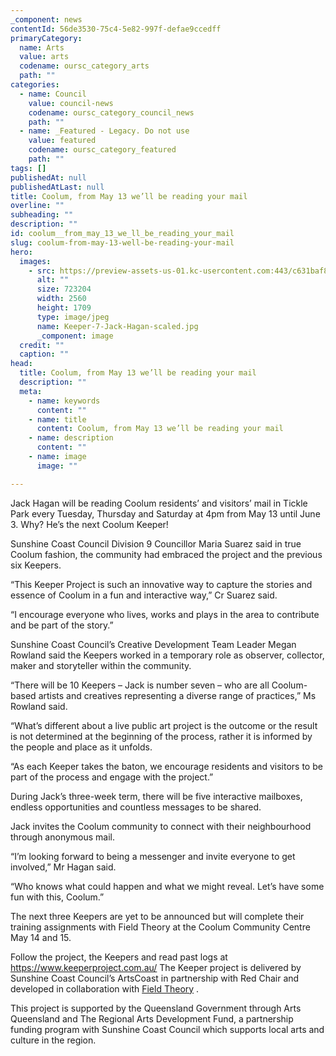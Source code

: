 ```yaml
---
_component: news
contentId: 56de3530-75c4-5e82-997f-defae9ccedff
primaryCategory:
  name: Arts
  value: arts
  codename: oursc_category_arts
  path: ""
categories:
  - name: Council
    value: council-news
    codename: oursc_category_council_news
    path: ""
  - name: _Featured - Legacy. Do not use
    value: featured
    codename: oursc_category_featured
    path: ""
tags: []
publishedAt: null
publishedAtLast: null
title: Coolum, from May 13 we’ll be reading your mail
overline: ""
subheading: ""
description: ""
id: coolum__from_may_13_we_ll_be_reading_your_mail
slug: coolum-from-may-13-well-be-reading-your-mail
hero:
  images:
    - src: https://preview-assets-us-01.kc-usercontent.com:443/c631baf8-1b46-001f-580c-d0001b68b4a8/cb09dd7e-6315-4603-999f-c3f0b714c6e1/Keeper-7-Jack-Hagan-scaled.jpg
      alt: ""
      size: 723204
      width: 2560
      height: 1709
      type: image/jpeg
      name: Keeper-7-Jack-Hagan-scaled.jpg
      _component: image
  credit: ""
  caption: ""
head:
  title: Coolum, from May 13 we’ll be reading your mail
  description: ""
  meta:
    - name: keywords
      content: ""
    - name: title
      content: Coolum, from May 13 we’ll be reading your mail
    - name: description
      content: ""
    - name: image
      image: ""

---
```

Jack Hagan will be reading Coolum residents’ and visitors’ mail in Tickle Park every Tuesday, Thursday and Saturday at 4pm from May 13 until June 3. Why? He’s the next Coolum Keeper!

Sunshine Coast Council Division 9 Councillor Maria Suarez said in true Coolum fashion, the community had embraced the project and the previous six Keepers.

“This Keeper Project is such an innovative way to capture the stories and essence of Coolum in a fun and interactive way,” Cr Suarez said.

“I encourage everyone who lives, works and plays in the area to contribute and be part of the story.”

Sunshine Coast Council’s Creative Development Team Leader Megan Rowland said the Keepers worked in a temporary role as observer, collector, maker and storyteller within the community.

“There will be 10 Keepers – Jack is number seven – who are all Coolum-based artists and creatives representing a diverse range of practices,” Ms Rowland said.

“What’s different about a live public art project is the outcome or the result is not determined at the beginning of the process, rather it is informed by the people and place as it unfolds.

“As each Keeper takes the baton, we encourage residents and visitors to be part of the process and engage with the project.”

During Jack’s three-week term, there will be five interactive mailboxes, endless opportunities and countless messages to be shared.

Jack invites the Coolum community to connect with their neighbourhood through anonymous mail.

“I’m looking forward to being a messenger and invite everyone to get involved,” Mr Hagan said.

“Who knows what could happen and what we might reveal. Let’s have some fun with this, Coolum.”

The next three Keepers are yet to be announced but will complete their training assignments with Field Theory at the Coolum Community Centre May 14 and 15.

Follow the project, the Keepers and read past logs at <https://www.keeperproject.com.au/>
&#x20;The Keeper project is delivered by Sunshine Coast Council’s ArtsCoast in partnership with Red Chair and developed in collaboration with [Field Theory](http://fieldtheory.com.au/)
.

This project is supported by the Queensland Government through Arts Queensland and The Regional Arts Development Fund, a partnership funding program with Sunshine Coast Council which supports local arts and culture in the region.
